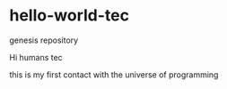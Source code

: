 # hello-world-tec
genesis repository

Hi humans tec

this is my first contact with the universe of programming
